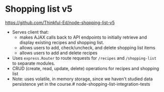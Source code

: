 Shopping list v5
================

https://github.com/Thinkful-Ed/node-shopping-list-v5

* Serves client that:
    + makes AJAX calls back to API endpoints to initially retrieve and display existing recipes and shopping list.
    + allows users to add, check/uncheck, and delete shopping list items
    + allows users to add and delete recipes
* Uses `express.Router` to route requests for `/recipes` and `/shopping-list` to separate modules.
* CRUD (create, read, update, delete) operations for recipes and shopping list
* Note: uses volatile, in memory storage, since we haven't studied data persistence yet in the course.# node-shopping-list-integration-tests
